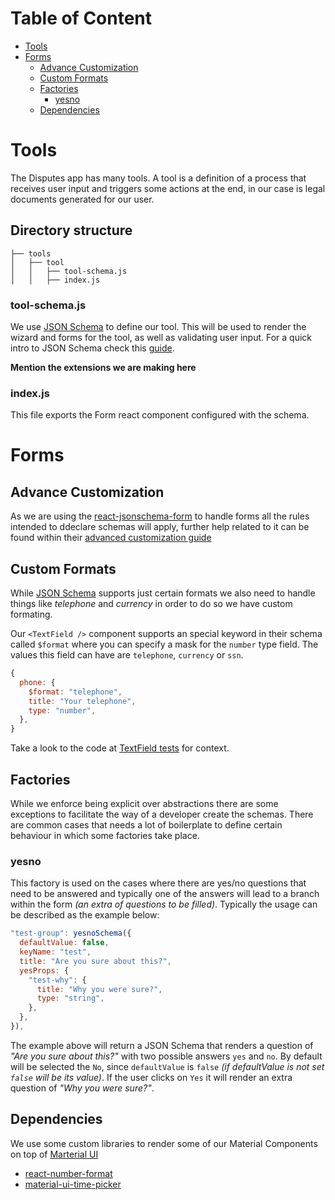 # Table of Content

- [Tools](#tools)
- [Forms](#forms)
  - [Advance Customization](#advance-customization)
  - [Custom Formats](#custom-formats)
  - [Factories](#factories)
    - [yesno](#yesno)
  - [Dependencies](#dependencies)

# Tools

The Disputes app has many tools. A tool is a definition of a process that receives user input and triggers some actions at the end, in our case is legal documents generated for our user.

## Directory structure

```
├── tools
│   ├── tool
│   │   ├── tool-schema.js
│   │   ├── index.js
```

### tool-schema.js

We use [JSON Schema](https://json-schema.org) to define our tool. This will be used to render the wizard and forms for the tool, as well as validating user input. For a quick intro to JSON Schema check this [guide](http://json-schema.org/learn/getting-started-step-by-step.html).

**Mention the extensions we are making here**

### index.js

This file exports the Form react component configured with the schema.

# Forms

## Advance Customization

As we are using the [react-jsonschema-form](https://react-jsonschema-form.readthedocs.io/en/latest/) to handle forms all the rules intended to ddeclare schemas will apply, further help related to it can be found within their [advanced customization guide](https://react-jsonschema-form.readthedocs.io/en/latest/advanced-customization/)

## Custom Formats

While [JSON Schema](https://json-schema.org/understanding-json-schema/reference/string.html#format) supports just certain formats we also need to handle things like _telephone_ and _currency_ in order to do so we have custom formating.

Our `<TextField />` component supports an special keyword in their schema called `$format` where you can specify a mask for the `number` type field. The values this field can have are `telephone`, `currency` or `ssn`.

```js
{
  phone: {
    $format: "telephone",
    title: "Your telephone",
    type: "number",
  },
}
```

Take a look to the code at [TextField tests](https://github.com/debtcollective/disputes/blob/master/apps/frontend/components/___tests___/TextField.spec.js) for context.

## Factories

While we enforce being explicit over abstractions there are some exceptions to facilitate the way of a developer create the schemas. There are common cases that needs a lot of boilerplate to define certain behaviour in which some factories take place.

### yesno

This factory is used on the cases where there are yes/no questions that need to be answered and typically one of the answers will lead to a branch within the form _(an extra of questions to be filled)_. Typically the usage can be described as the example below:

```js
"test-group": yesnoSchema({
  defaultValue: false,
  keyName: "test",
  title: "Are you sure about this?",
  yesProps: {
    "test-why": {
      title: "Why you were sure?",
      type: "string",
    },
  },
}),
```

The example above will return a JSON Schema that renders a question of _"Are you sure about this?"_ with two possible answers `yes` and `no`. By default will be selected the `No`, since `defaultValue` is `false` _(if defaultValue is not set `false` will be its value)_. If the user clicks on `Yes` it will render an extra question of _"Why you were sure?"_.

## Dependencies

We use some custom libraries to render some of our Material Components on top of [Marterial UI](https://material-ui.com/)

- [react-number-format](https://github.com/s-yadav/react-number-format)
- [material-ui-time-picker](https://github.com/TeamWertarbyte/material-ui-time-picker)
